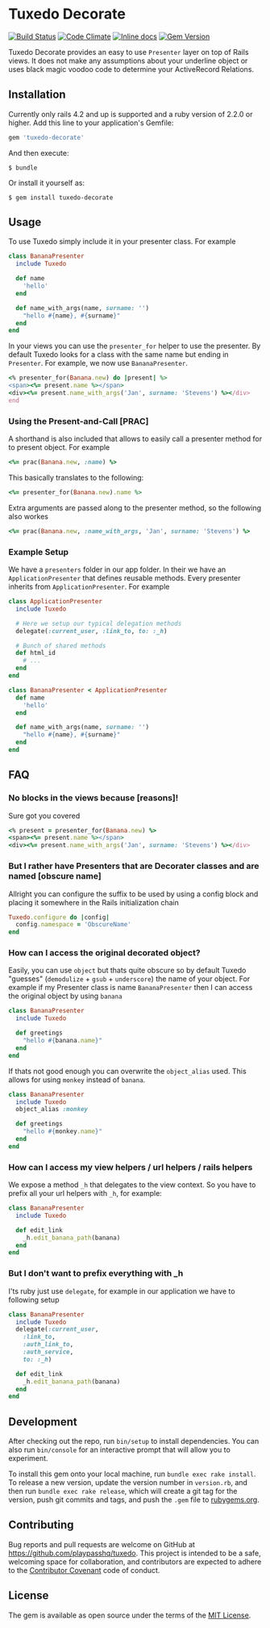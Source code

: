 # Tuxedo Decorate
[![Build Status](https://travis-ci.org/playpasshq/tuxedo.svg)](https://travis-ci.org/playpasshq/tuxedo)
[![Code Climate](https://codeclimate.com/github/playpasshq/tuxedo/badges/gpa.svg)](https://codeclimate.com/github/playpasshq/tuxedo)
[![Inline docs](http://inch-ci.org/github/playpasshq/tuxedo.png)](http://inch-ci.org/github/playpasshq/tuxedo)
[![Gem Version](https://badge.fury.io/rb/tuxedo-decorate.svg)](https://badge.fury.io/rb/tuxedo-decorate)

Tuxedo Decorate provides an easy to use `Presenter` layer on top of Rails views.
It does not make any assumptions about your underline object or uses black
magic voodoo code to determine your ActiveRecord Relations.

## Installation

Currently only rails 4.2 and up is supported and a ruby version of 2.2.0 or higher.
Add this line to your application's Gemfile:

```ruby
gem 'tuxedo-decorate'
```

And then execute:

    $ bundle

Or install it yourself as:

    $ gem install tuxedo-decorate

## Usage

To use Tuxedo simply include it in your presenter class. For example

```ruby
class BananaPresenter
  include Tuxedo

  def name
    'hello'
  end

  def name_with_args(name, surname: '')
    "hello #{name}, #{surname}"
  end
end
```

In your views you can use the `presenter_for` helper to use the presenter.
By default Tuxedo looks for a class with the same name but ending in `Presenter`.
For example, we now use `BananaPresenter`.

```ruby
<% presenter_for(Banana.new) do |present| %>
<span><%= present.name %></span>
<div><%= present.name_with_args('Jan', surname: 'Stevens') %></div>
end
```

### Using the Present-and-Call [PRAC]
A shorthand is also included that allows to easily call a presenter method
for to present object. For example

```ruby
<%= prac(Banana.new, :name) %>
```

This basically translates to the following:

```ruby
<%= presenter_for(Banana.new).name %>
```

Extra arguments are passed along to the presenter method, so the following
also workes

```ruby
<%= prac(Banana.new, :name_with_args, 'Jan', surname: 'Stevens') %>
```

### Example Setup
We have a `presenters` folder in our app folder. In their we have an `ApplicationPresenter`
that defines reusable methods. Every presenter inherits from `ApplicationPresenter`.
For example

```ruby
class ApplicationPresenter
  include Tuxedo

  # Here we setup our typical delegation methods
  delegate(:current_user, :link_to, to: :_h)

  # Bunch of shared methods
  def html_id
    # ...
  end
end

class BananaPresenter < ApplicationPresenter
  def name
    'hello'
  end

  def name_with_args(name, surname: '')
    "hello #{name}, #{surname}"
  end
end
```

## FAQ

### No blocks in the views because [reasons]!
Sure got you covered

```ruby
<% present = presenter_for(Banana.new) %>
<span><%= present.name %></span>
<div><%= present.name_with_args('Jan', surname: 'Stevens') %></div>
```

### But I rather have Presenters that are Decorater classes and are named [obscure name]
Allright you can configure the suffix to be used by using a config block and placing it
somewhere in the Rails initialization chain

```ruby
Tuxedo.configure do |config|
  config.namespace = 'ObscureName'
end
```

### How can I access the original decorated object?
Easily, you can use `object` but thats quite obscure so by default Tuxedo "guesses" (`demodulize` + `gsub` + `underscore`)
the name of your object. For example if my Presenter class is name `BananaPresenter` then
I can access the original object by using `banana`

```ruby
class BananaPresenter
  include Tuxedo

  def greetings
    "hello #{banana.name}"
  end
end
```

If thats not good enough you can overwrite the `object_alias` used. This allows for
using `monkey` instead of `banana`.

```ruby
class BananaPresenter
  include Tuxedo
  object_alias :monkey

  def greetings
    "hello #{monkey.name}"
  end
end
```

### How can I access my view helpers / url helpers / rails helpers
We expose a method `_h` that delegates to the view context. So you have to prefix
all your url helpers with `_h`, for example:

```ruby
class BananaPresenter
  include Tuxedo

  def edit_link
    _h.edit_banana_path(banana)
  end
end
```

### But I don't want to prefix everything with _h
I'ts ruby just use `delegate`, for example in our application we have to following setup

```ruby
class BananaPresenter
  include Tuxedo
  delegate(:current_user,
    :link_to,
    :auth_link_to,
    :auth_service,
    to: :_h)

  def edit_link
    _h.edit_banana_path(banana)
  end
end
```

## Development

After checking out the repo, run `bin/setup` to install dependencies. You can also run `bin/console` for an interactive prompt that will allow you to experiment.

To install this gem onto your local machine, run `bundle exec rake install`. To release a new version, update the version number in `version.rb`, and then run `bundle exec rake release`, which will create a git tag for the version, push git commits and tags, and push the `.gem` file to [rubygems.org](https://rubygems.org).

## Contributing

Bug reports and pull requests are welcome on GitHub at https://github.com/playpasshq/tuxedo. This project is intended to be a safe, welcoming space for collaboration, and contributors are expected to adhere to the [Contributor Covenant](contributor-covenant.org) code of conduct.


## License

The gem is available as open source under the terms of the [MIT License](http://opensource.org/licenses/MIT).

